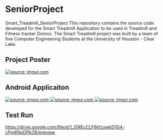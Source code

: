 # SeniorProject
Smart_Treadmill_SeniorProject
This repository contains the source code developed for the Smart Treadmill Application to be used in Treadmill and Fitness tracker Demos. The Smart Treadmill project was built by a team of five Computer Engineering Students at the University of Houston - Clear Lake.

## Project Poster
<a href="https://imgur.com/0FNsxoR"><img src="https://i.imgur.com/0FNsxoR.jpg" title="source: imgur.com" /></a>


## Android Applicaiton
<a href="https://imgur.com/sWoK9aC"><img src="https://i.imgur.com/sWoK9aC.png" title="source: imgur.com" /></a>,<a href="https://imgur.com/kmgiI8R"><img src="https://i.imgur.com/kmgiI8R.png" title="source: imgur.com" /></a>,<a href="https://imgur.com/1tOFsow"><img src="https://i.imgur.com/1tOFsow.png" title="source: imgur.com" /></a>

## Test Run
https://drive.google.com/file/d/1_ISREcCLF6kfzxwkD1G4-cPm6NoDPbZB/preview
